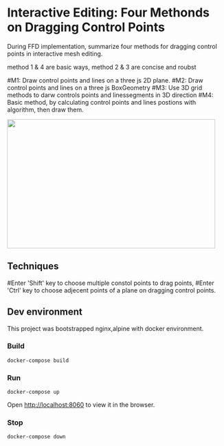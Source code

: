 # Interactive Editing: Four Methonds on Dragging Control Points

During FFD implementation, summarize four methods for dragging control points in interactive mesh editing. 

method 1 & 4 are basic ways, method 2 & 3 are concise and roubst

#M1: Draw control points and lines on a three js 2D plane.
#M2: Draw control points and lines on a three js BoxGeometry
#M3: Use 3D grid methods to darw controls points and linessegments in 3D direction
#M4: Basic method, by calculating control points and lines postions with algorithm, then draw them.

 <img align='middle' src="docs/1.demo.jpg" height="300" width="98%" >    

## Techniques
#Enter 'Shift' key to choose multiple constol points to drag points, 
#Enter 'Ctrl' key to choose adjecent points of a plane on dragging control points.

## Dev environment

This project was bootstrapped nginx,alpine with docker environment.

### Build

    docker-compose build

### Run

    docker-compose up

Open [http://localhost:8060](http://localhost:8060) to view it in the browser.

### Stop

    docker-compose down
